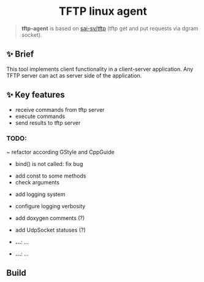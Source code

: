 <!-- Title-->
<p align="center">
  <h1 align="center">TFTP linux agent</h1>
</p>

> **tftp-agent** is based on [sai-sv/tftp](https://github.com/sai-sv/tftp) (tftp get and put requests via dgram socket).

## ✨ Brief
  This tool implements client functionality in a client-server application. 
  Any TFTP server can act as server side of the application.
## ✨ Key features
- receive commands from tftp server
- execute commands
- send results to tftp server

### TODO: 
~ refactor according GStyle and CppGuide
+ bind() is not called: fix bug
- add const to some methods
- check arguments
+ add logging system
- configure logging verbosity
- add doxygen comments (?)
- add UdpSocket statuses (?)




-  **...**: ...
-  **...**: ...

##  Build
